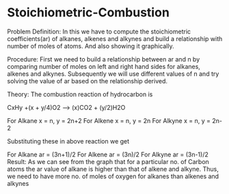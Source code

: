 # Stoichiometric-Combustion

Problem Definition:
In this we have to compute the stoichiometric coefficients(ar) of alkanes, alkenes and alkynes and build a relationship with number of moles of atoms. And also showing it graphically.

Procedure:
First we need to build a relationship between ar and n by comparing number of moles on left and right hand sides for alkanes, alkenes and alkynes. Subsequently we will use different values of n and try solving the value of ar based on the relationship derived.

Theory:
The combustion reaction of hydrocarbon is 

CxHy +(x + y/4)O2 --> (x)CO2 + (y/2)H2O

For Alkane  x = n, y = 2n+2
For Alkene  x = n, y = 2n
For Alkyne  x = n, y = 2n-2

Substituting these in above reaction we get 

For Alkane ar = (3n+1)/2
For Alkene ar = (3n)/2
For Alkyne ar = (3n-1)/2
Result:
As we can see from the graph that for a particular no. of Carbon atoms the ar value of alkane is higher than that of alkene and alkyne. Thus, we need to have more no. of moles of oxygen for alkanes than alkenes and alkynes 
